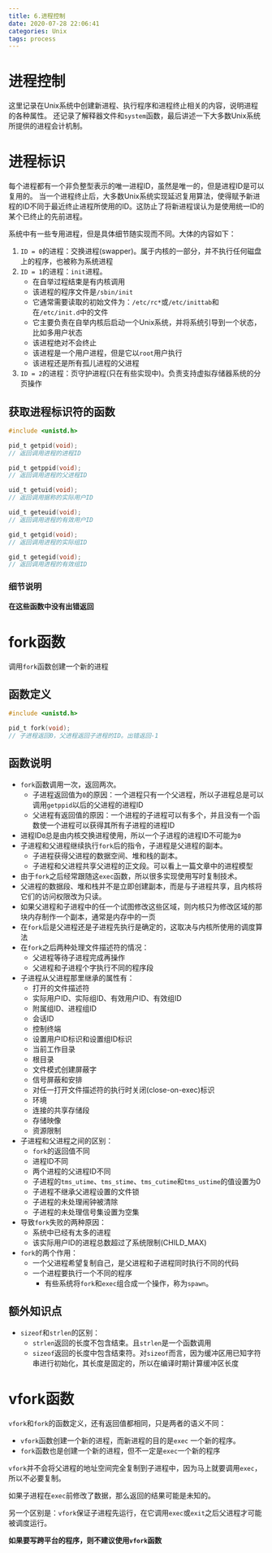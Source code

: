```yaml
---
title: 6.进程控制
date: 2020-07-28 22:06:41
categories: Unix
tags: process
---
```


# 进程控制

这里记录在Unix系统中创建新进程、执行程序和进程终止相关的内容，说明进程的各种属性。
还记录了解释器文件和`system`函数，最后讲述一下大多数Unix系统所提供的进程会计机制。

# 进程标识

每个进程都有一个非负整型表示的唯一进程ID，虽然是唯一的，但是进程ID是可以复用的。
当一个进程终止后，大多数Unix系统实现延迟复用算法，使得赋予新进程的ID不同于最近终止进程所使用的ID。这防止了将新进程误认为是使用统一ID的某个已终止的先前进程。

系统中有一些专用进程，但是具体细节随实现而不同。大体的内容如下：

1. `ID = 0`的进程：交换进程(swapper)。属于内核的一部分，并不执行任何磁盘上的程序，也被称为系统进程
2. `ID = 1`的进程：`init`进程。
   * 在自举过程结束是有内核调用
   * 该进程的程序文件是`/sbin/init`
   * 它通常需要读取的初始文件为：`/etc/rc*`或`/etc/inittab`和在`/etc/init.d`中的文件
   * 它主要负责在自举内核后启动一个Unix系统，并将系统引导到一个状态，比如多用户状态
   * 该进程绝对不会终止
   * 该进程是一个用户进程，但是它以`root`用户执行
   * 该进程还是所有孤儿进程的父进程
3. `ID = 2`的进程：页守护进程(只在有些实现中)。负责支持虚拟存储器系统的分页操作

## 获取进程标识符的函数

```c
#include <unistd.h>

pid_t getpid(void);
// 返回调用进程的进程ID

pid_t getppid(void);
// 返回调用进程的父进程ID

uid_t getuid(void);
// 返回调用据称的实际用户ID

uid_t geteuid(void);
// 返回调用进程的有效用户ID

gid_t getgid(void);
// 返回调用进程的实际组ID

gid_t getegid(void);
// 返回调用进程的有效组ID
```

### 细节说明

**在这些函数中没有出错返回**

# fork函数

调用`fork`函数创建一个新的进程

## 函数定义

```c
#include <unistd.h>

pid_t fork(void);
// 子进程返回0，父进程返回子进程的ID。出错返回-1
```

## 函数说明

* `fork`函数调用一次，返回两次。
  * 子进程返回值为`0`的原因：一个进程只有一个父进程，所以子进程总是可以调用`getppid`以后的父进程的进程ID
  * 父进程有返回值的原因：一个进程的子进程可以有多个，并且没有一个函数使一个进程可以获得其所有子进程的进程ID
* 进程ID`0`总是由内核交换进程使用，所以一个子进程的进程ID不可能为`0`
* 子进程和父进程继续执行`fork`后的指令，子进程是父进程的副本。
  * 子进程获得父进程的数据空间、堆和栈的副本。
  * 子进程和父进程共享父进程的正文段。可以看上一篇文章中的进程模型
* 由于`fork`之后经常跟随这`exec`函数，所以很多实现使用写时复制技术。
* 父进程的数据段、堆和栈并不是立即创建副本，而是与子进程共享，且内核将它们的访问权限改为只读。
* 如果父进程和子进程中的任一个试图修改这些区域，则内核只为修改区域的那块内存制作一个副本，通常是内存中的一页
* 在`fork`后是父进程还是子进程先执行是确定的，这取决与内核所使用的调度算法
* 在`fork`之后两种处理文件描述符的情况：
  * 父进程等待子进程完成再操作
  * 父进程和子进程个字执行不同的程序段
* 子进程从父进程那里继承的属性有：
  * 打开的文件描述符
  * 实际用户ID、实际组ID、有效用户ID、有效组ID
  * 附属组ID、进程组ID
  * 会话ID
  * 控制终端
  * 设置用户ID标识和设置组ID标识
  * 当前工作目录
  * 根目录
  * 文件模式创建屏蔽字
  * 信号屏蔽和安排
  * 对任一打开文件描述符的执行时关闭(close-on-exec)标识
  * 环境
  * 连接的共享存储段
  * 存储映像
  * 资源限制
* 子进程和父进程之间的区别：
  * `fork`的返回值不同
  * 进程ID不同
  * 两个进程的父进程ID不同
  * 子进程的`tms_utime`、`tms_stime`、`tms_cutime`和`tms_ustime`的值设置为0
  * 子进程不继承父进程设置的文件锁
  * 子进程的未处理闹钟被清除
  * 子进程的未处理信号集设置为空集
* 导致`fork`失败的两种原因：
  * 系统中已经有太多的进程
  * 该实际用户ID的进程总数超过了系统限制(CHILD_MAX)
* `fork`的两个作用：
  * 一个父进程希望复制自己，是父进程和子进程同时执行不同的代码
  * 一个进程要执行一个不同的程序
    * 有些系统将`fork`和`exec`组合成一个操作，称为`spawn`。

## 额外知识点

* `sizeof`和`strlen`的区别：
  * `strlen`返回的长度不包含结束。且`strlen`是一个函数调用
  * `sizeof`返回的长度中包含结束符。对`sizeof`而言，因为缓冲区用已知字符串进行初始化，其长度是固定的，所以在编译时期计算缓冲区长度

# vfork函数

`vfork`和`fork`的函数定义，还有返回值都相同，只是两者的语义不同：

* `vfork`函数创建一个新的进程，而新进程的目的是`exec` 一个新的程序。
* `fork`函数也是创建一个新的进程，但不一定是`exec`一个新的程序

`vfork`并不会将父进程的地址空间完全复制到子进程中，因为马上就要调用`exec`，所以不必要复制。

如果子进程在`exec`前修改了数据，那么返回的结果可能是未知的。

另一个区别是：`vfork`保证子进程先运行，在它调用`exec`或`exit`之后父进程才可能被调度运行。

**如果要写跨平台的程序，则不建议使用`vfork`函数**

